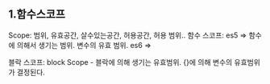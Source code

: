 ## 1.함수스코프
Scope: 범위, 유효공간, 살수있는공간, 허용공간, 허용 범위..
함수 스코프:
   es5 => 함수에 의해서 생기는 범위. 변수의 유효 범위. 
   es6 => 

블락 스코프: block Scope - 블락에 의해 생기는 유효범위. 
{}에 의해 변수의 유효범위가 결정된다. 

